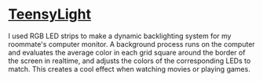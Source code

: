 # [TeensyLight](teensy-light.md)

I used RGB LED strips to make a dynamic backlighting system for my roommate's computer monitor. A background process runs on the computer and evaluates the average color in each grid square around the border of the screen in realtime, and adjusts the colors of the corresponding LEDs to match. This creates a cool effect when watching movies or playing games.

